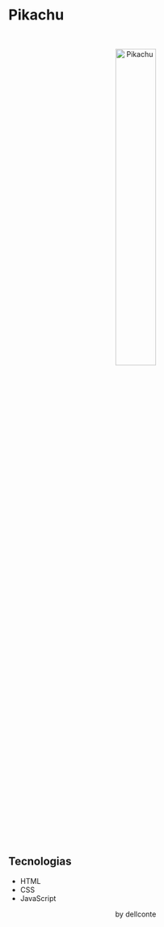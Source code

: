 <h1> Pikachu</h1>
<br>
 
<p align="center">
  <img alt="Pikachu" src="Screenshot.png" width="40%">
</p>

## Tecnologias
- HTML
- CSS
- JavaScript

<p align="center">by dellconte</p>
